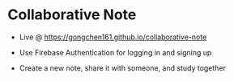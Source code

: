 # Collaborative Note

* Live @ https://gongchen161.github.io/collaborative-note

* Use Firebase Authentication for logging in and signing up
* Create a new note, share it with someone, and study together
